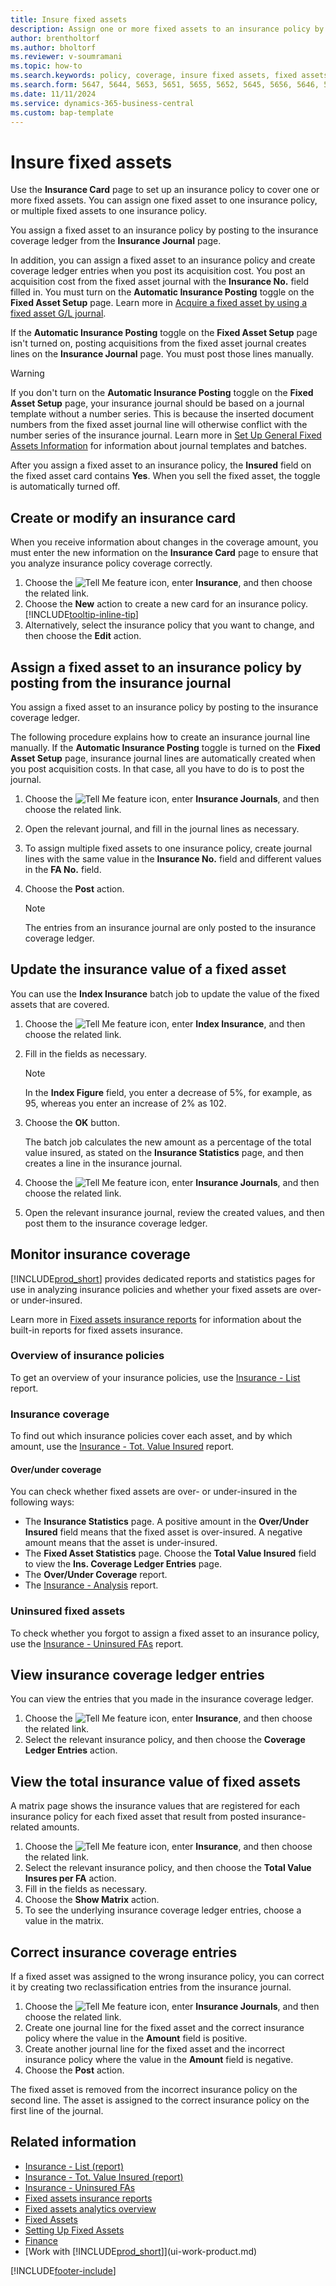 ```yaml
---
title: Insure fixed assets
description: Assign one or more fixed assets to an insurance policy by posting to the insurance coverage ledger using the **Insurance Journal** page.
author: brentholtorf
ms.author: bholtorf
ms.reviewer: v-soumramani
ms.topic: how-to
ms.search.keywords: policy, coverage, insure fixed assets, fixed assets
ms.search.form: 5647, 5644, 5653, 5651, 5655, 5652, 5645, 5656, 5646, 5648, 9275
ms.date: 11/11/2024
ms.service: dynamics-365-business-central
ms.custom: bap-template
---
```


# Insure fixed assets

Use the **Insurance Card** page to set up an insurance policy to cover one or more fixed assets. You can assign one fixed asset to one insurance policy, or multiple fixed assets to one insurance policy.

You assign a fixed asset to an insurance policy by posting to the insurance coverage ledger from the **Insurance Journal** page.

In addition, you can assign a fixed asset to an insurance policy and create coverage ledger entries when you post its acquisition cost. You post an acquisition cost from the fixed asset journal with the **Insurance No.** field filled in. You must turn on the **Automatic Insurance Posting** toggle on the **Fixed Asset Setup** page. Learn more in [Acquire a fixed asset by using a fixed asset G/L journal](fa-how-acquire.md#acquire-a-fixed-asset-by-using-a-fixed-asset-gl-journal).

If the **Automatic Insurance Posting** toggle on the **Fixed Asset Setup** page isn't turned on, posting acquisitions from the fixed asset journal creates lines on the **Insurance Journal** page. You must post those lines manually.

> [!WARNING]  
> If you don't turn on the **Automatic Insurance Posting** toggle on the **Fixed Asset Setup** page, your insurance journal should be based on a journal template without a number series. This is because the inserted document numbers from the fixed asset journal line will otherwise conflict with the number series of the insurance journal. Learn more in [Set Up General Fixed Assets Information](fa-how-setup-general.md) for information about journal templates and batches.

After you assign a fixed asset to an insurance policy, the **Insured** field on the fixed asset card contains **Yes**. When you sell the fixed asset, the toggle is automatically turned off.

## Create or modify an insurance card

When you receive information about changes in the coverage amount, you must enter the new information on the **Insurance Card** page to ensure that you analyze insurance policy coverage correctly.  

1. Choose the ![Tell Me feature](media/ui-search/search_small.png "Tell me what you want to do") icon, enter **Insurance**, and then choose the related link.
1. Choose the **New** action to create a new card for an insurance policy. [!INCLUDE[tooltip-inline-tip](includes/tooltip-inline-tip_md.md)]
1. Alternatively, select the insurance policy that you want to change, and then choose the **Edit** action.

## Assign a fixed asset to an insurance policy by posting from the insurance journal

You assign a fixed asset to an insurance policy by posting to the insurance coverage ledger.  

The following procedure explains how to create an insurance journal line manually. If the **Automatic Insurance Posting** toggle is turned on the **Fixed Asset Setup** page, insurance journal lines are automatically created when you post acquisition costs. In that case, all you have to do is to post the journal.  

1. Choose the ![Tell Me feature](media/ui-search/search_small.png "Tell me what you want to do") icon, enter **Insurance Journals**, and then choose the related link.  
1. Open the relevant journal, and fill in the journal lines as necessary.  
1. To assign multiple fixed assets to one insurance policy, create journal lines with the same value in the **Insurance No.** field and different values in the **FA No.** field.  
1. Choose the **Post** action.  

   > [!NOTE]  
   > The entries from an insurance journal are only posted to the insurance coverage ledger.  

## Update the insurance value of a fixed asset

You can use the **Index Insurance** batch job to update the value of the fixed assets that are covered.  

1. Choose the ![Tell Me feature](media/ui-search/search_small.png "Tell me what you want to do") icon, enter **Index Insurance**, and then choose the related link.
1. Fill in the fields as necessary.

   > [!NOTE]  
   > In the **Index Figure** field, you enter a decrease of 5%, for example, as 95, whereas you enter an increase of 2% as 102.  
1. Choose the **OK** button.  

   The batch job calculates the new amount as a percentage of the total value insured, as stated on the **Insurance Statistics** page, and then creates a line in the insurance journal.  
1. Choose the ![Tell Me feature](media/ui-search/search_small.png "Tell me what you want to do") icon, enter **Insurance Journals**, and then choose the related link.  
1. Open the relevant insurance journal, review the created values, and then post them to the insurance coverage ledger.  

## Monitor insurance coverage

[!INCLUDE[prod_short](includes/prod_short.md)] provides dedicated reports and statistics pages for use in analyzing insurance policies and whether your fixed assets are over- or under-insured.  

Learn more in [Fixed assets insurance reports](fa-reports.md#fixed-assets-insurance-reports) for information about the built-in reports for fixed assets insurance.

### Overview of insurance policies

To get an overview of your insurance policies, use the [Insurance - List](reports/report-5621.md) report.

### Insurance coverage

To find out which insurance policies cover each asset, and by which amount, use the [Insurance - Tot. Value Insured](reports/report-5625.md) report.

#### Over/under coverage

You can check whether fixed assets are over- or under-insured in the following ways:  

* The **Insurance Statistics** page. A positive amount in the **Over/Under Insured** field means that the fixed asset is over-insured. A negative amount means that the asset is under-insured.  
* The **Fixed Asset Statistics** page. Choose the **Total Value Insured** field to view the **Ins. Coverage Ledger Entries** page.  
* The **Over/Under Coverage** report.  
* The [Insurance - Analysis](reports/report-5620.md) report.  

### Uninsured fixed assets

To check whether you forgot to assign a fixed asset to an insurance policy, use the [Insurance - Uninsured FAs](reports/report-5626.md) report.

## View insurance coverage ledger entries

You can view the entries that you made in the insurance coverage ledger.  

1. Choose the ![Tell Me feature](media/ui-search/search_small.png "Tell me what you want to do") icon, enter **Insurance**, and then choose the related link.  
1. Select the relevant insurance policy, and then choose the **Coverage Ledger Entries** action.  

## View the total insurance value of fixed assets

A matrix page shows the insurance values that are registered for each insurance policy for each fixed asset that result from posted insurance-related amounts.  

1. Choose the ![Tell Me feature](media/ui-search/search_small.png "Tell me what you want to do") icon, enter **Insurance**, and then choose the related link.  
1. Select the relevant insurance policy, and then choose the **Total Value Insures per FA** action.  
1. Fill in the fields as necessary.  
1. Choose the **Show Matrix** action.  
1. To see the underlying insurance coverage ledger entries, choose a value in the matrix.  

## Correct insurance coverage entries

If a fixed asset was assigned to the wrong insurance policy, you can correct it by creating two reclassification entries from the insurance journal.  

1. Choose the ![Tell Me feature](media/ui-search/search_small.png "Tell me what you want to do") icon, enter **Insurance Journals**, and then choose the related link.  
1. Create one journal line for the fixed asset and the correct insurance policy where the value in the **Amount** field is positive.  
1. Create another journal line for the fixed asset and the incorrect insurance policy where the value in the **Amount** field is negative.  
1. Choose the **Post** action.  

The fixed asset is removed from the incorrect insurance policy on the second line. The asset is assigned to the correct insurance policy on the first line of the journal.  

## Related information

- [Insurance - List (report)](reports/report-5621.md)  
- [Insurance - Tot. Value Insured (report)](reports/report-5625.md)   
- [Insurance - Uninsured FAs](reports/report-5626.md)   
- [Fixed assets insurance reports](fa-reports.md#fixed-assets-insurance-reports)   
- [Fixed assets analytics overview](fa-analytics-overview.md)   
- [Fixed Assets](fa-manage.md)  
- [Setting Up Fixed Assets](fa-setup.md)  
- [Finance](finance.md)  
- [Work with [!INCLUDE[prod_short](includes/prod_short.md)]](ui-work-product.md)  

[!INCLUDE[footer-include](includes/footer-banner.md)]
